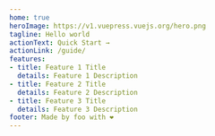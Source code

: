 ```yaml
---
home: true
heroImage: https://v1.vuepress.vuejs.org/hero.png
tagline: Hello world
actionText: Quick Start →
actionLink: /guide/
features:
- title: Feature 1 Title
  details: Feature 1 Description
- title: Feature 2 Title
  details: Feature 2 Description
- title: Feature 3 Title
  details: Feature 3 Description
footer: Made by foo with ❤️
---
```

